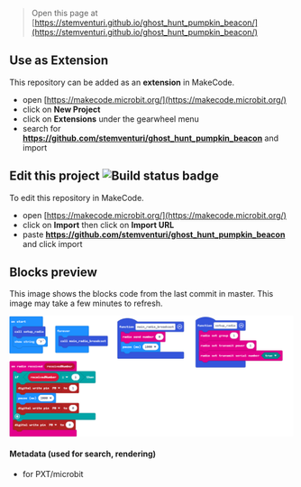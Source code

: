 
> Open this page at [https://stemventuri.github.io/ghost_hunt_pumpkin_beacon/](https://stemventuri.github.io/ghost_hunt_pumpkin_beacon/)

## Use as Extension

This repository can be added as an **extension** in MakeCode.

* open [https://makecode.microbit.org/](https://makecode.microbit.org/)
* click on **New Project**
* click on **Extensions** under the gearwheel menu
* search for **https://github.com/stemventuri/ghost_hunt_pumpkin_beacon** and import

## Edit this project ![Build status badge](https://github.com/stemventuri/ghost_hunt_pumpkin_beacon/workflows/MakeCode/badge.svg)

To edit this repository in MakeCode.

* open [https://makecode.microbit.org/](https://makecode.microbit.org/)
* click on **Import** then click on **Import URL**
* paste **https://github.com/stemventuri/ghost_hunt_pumpkin_beacon** and click import

## Blocks preview

This image shows the blocks code from the last commit in master.
This image may take a few minutes to refresh.

![A rendered view of the blocks](https://github.com/stemventuri/ghost_hunt_pumpkin_beacon/raw/master/.github/makecode/blocks.png)

#### Metadata (used for search, rendering)

* for PXT/microbit
<script src="https://makecode.com/gh-pages-embed.js"></script><script>makeCodeRender("{{ site.makecode.home_url }}", "{{ site.github.owner_name }}/{{ site.github.repository_name }}");</script>
